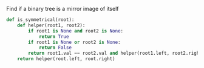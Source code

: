 Find if a binary tree is a mirror image of itself

```python
def is_symmetrical(root):
    def helper(root1, root2):
        if root1 is None and root2 is None:
            return True
        if root1 is None or root2 is None:
            return False
        return root1.val == root2.val and helper(root1.left, root2.right) and helper(root1.right, root2.left)
    return helper(root.left, root.right)
```
